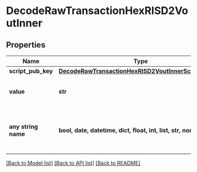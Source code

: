 # DecodeRawTransactionHexRISD2VoutInner


## Properties
Name | Type | Description | Notes
------------ | ------------- | ------------- | -------------
**script_pub_key** | [**DecodeRawTransactionHexRISD2VoutInnerScriptPubKey**](DecodeRawTransactionHexRISD2VoutInnerScriptPubKey.md) |  | 
**value** | **str** | Represents the sent/received amount. | [optional] 
**any string name** | **bool, date, datetime, dict, float, int, list, str, none_type** | any string name can be used but the value must be the correct type | [optional]

[[Back to Model list]](../README.md#documentation-for-models) [[Back to API list]](../README.md#documentation-for-api-endpoints) [[Back to README]](../README.md)


